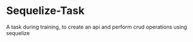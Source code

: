 # Sequelize-Task
A task during training, to create an api and perform crud operations using sequelize 
